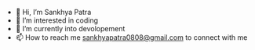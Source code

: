 - 👋 Hi, I’m Sankhya Patra
- 👀 I’m interested in coding
- 🌱 I’m currently into devolopement
- 📫 How to reach me sankhyapatra0808@gmail.com to connect with me

<!---
roy101234/roy101234 is a ✨ special ✨ repository because its `README.md` (this file) appears on your GitHub profile.
You can click the Preview link to take a look at your changes.
--->

